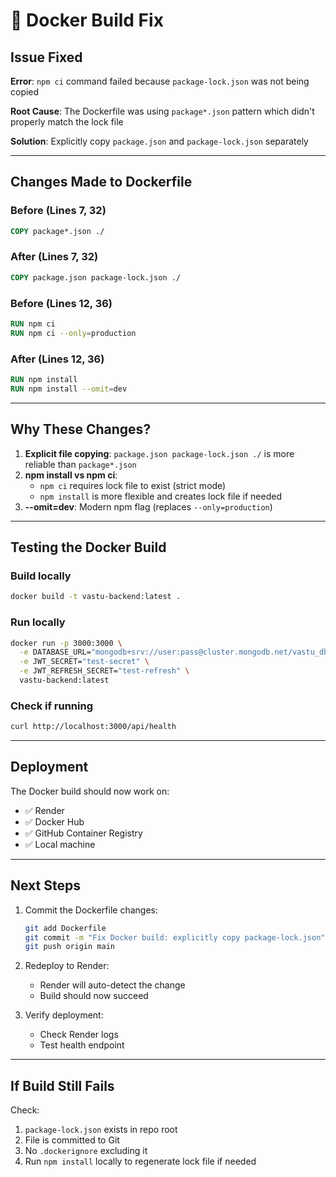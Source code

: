 # 🐳 Docker Build Fix

## Issue Fixed

**Error**: `npm ci` command failed because `package-lock.json` was not being copied

**Root Cause**: The Dockerfile was using `package*.json` pattern which didn't properly match the lock file

**Solution**: Explicitly copy `package.json` and `package-lock.json` separately

---

## Changes Made to Dockerfile

### Before (Lines 7, 32)
```dockerfile
COPY package*.json ./
```

### After (Lines 7, 32)
```dockerfile
COPY package.json package-lock.json ./
```

### Before (Lines 12, 36)
```dockerfile
RUN npm ci
RUN npm ci --only=production
```

### After (Lines 12, 36)
```dockerfile
RUN npm install
RUN npm install --omit=dev
```

---

## Why These Changes?

1. **Explicit file copying**: `package.json package-lock.json ./` is more reliable than `package*.json`
2. **npm install vs npm ci**: 
   - `npm ci` requires lock file to exist (strict mode)
   - `npm install` is more flexible and creates lock file if needed
3. **--omit=dev**: Modern npm flag (replaces `--only=production`)

---

## Testing the Docker Build

### Build locally
```bash
docker build -t vastu-backend:latest .
```

### Run locally
```bash
docker run -p 3000:3000 \
  -e DATABASE_URL="mongodb+srv://user:pass@cluster.mongodb.net/vastu_db" \
  -e JWT_SECRET="test-secret" \
  -e JWT_REFRESH_SECRET="test-refresh" \
  vastu-backend:latest
```

### Check if running
```bash
curl http://localhost:3000/api/health
```

---

## Deployment

The Docker build should now work on:
- ✅ Render
- ✅ Docker Hub
- ✅ GitHub Container Registry
- ✅ Local machine

---

## Next Steps

1. Commit the Dockerfile changes:
   ```bash
   git add Dockerfile
   git commit -m "Fix Docker build: explicitly copy package-lock.json"
   git push origin main
   ```

2. Redeploy to Render:
   - Render will auto-detect the change
   - Build should now succeed

3. Verify deployment:
   - Check Render logs
   - Test health endpoint

---

## If Build Still Fails

Check:
1. `package-lock.json` exists in repo root
2. File is committed to Git
3. No `.dockerignore` excluding it
4. Run `npm install` locally to regenerate lock file if needed


